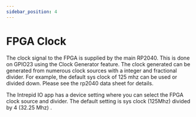 ```yaml
---
sidebar_position: 4
---
```


# FPGA Clock

The clock signal to the FPGA is supplied by the main RP2040. This is done on GPIO23 using the Clock Generator feature. The clock generated can be generated from numerous clock sources with a integer and fractional divider. For example, the default sys clock of 125 mhz can be used or divided down. Please see the rp2040 data sheet for details.

The Intrepid IO app has a device setting where you can select the FPGA clock source and divider. The default setting is sys clock (125Mhz) divided by 4  (32.25 Mhz) .

